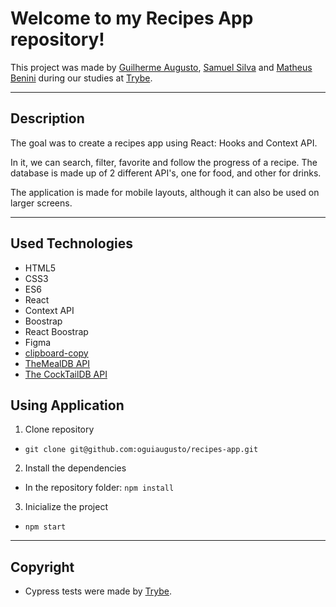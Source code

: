# Welcome to my Recipes App repository!

This project was made by [Guilherme Augusto](https://github.com/oguiaugusto), [Samuel Silva](https://github.com/SamuelS00) and [Matheus Benini](https://github.com/MatheusBeniniF) during our studies at [Trybe](https://www.betrybe.com/).

---

## Description

The goal was to create a recipes app using React: Hooks and Context API.

In it, we can search, filter, favorite and follow the progress of a recipe. The database is made up of 2 different API's, one for food, and other for drinks.

The application is made for mobile layouts, although it can also be used on larger screens.

---

## Used Technologies

  - HTML5
  - CSS3
  - ES6
  - React
  - Context API
  - Boostrap
  - React Boostrap
  - Figma
  - [clipboard-copy](https://www.npmjs.com/package/clipboard-copy)
  - [TheMealDB API](https://www.themealdb.com/api.php)
  - [The CockTailDB API](https://www.thecocktaildb.com/api.php)

## Using Application

1. Clone repository
  * `git clone git@github.com:oguiaugusto/recipes-app.git`

2. Install the dependencies
  * In the repository folder: `npm install`

3. Inicialize the project
  * `npm start`

---

## Copyright

  - Cypress tests were made by [Trybe](https://www.betrybe.com/).
